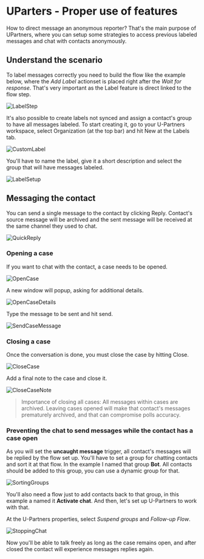 # UParters - Proper use of features

How to direct message an anonymous reporter? That's the main purpose of UPartners, where you can setup some strategies to access previous labeled messages and chat with contacts anonymously.

## Understand the scenario

To label messages correctly you need to build the flow like the example below, where the *Add Label* actionset is placed right after the *Wait for response*. That's very important as the Label feature is direct linked to the flow step.

![LabelStep](/img/WN/wn006LabelStep.png "Where to place the Add Label actionset")

It's also possible to create labels not synced and assign a contact's group to have all messages labeled.
To start creating it, go to your U-Partners workspace, select Organization (at the top bar) and hit New at the Labels tab.

![CustomLabel](/img/WN/CasePro_customLabel.png "Click new at Labels tab")

You'll have to name the label, give it a short description and select the group that will have messages labeled.

![LabelSetup](/img/WN/CasePro_setupCustomlabel.png "Fill name and descrition, select the group and save.")

## Messaging the contact

You can send a single message to the contact by clicking Reply. Contact's source message will be archived and the sent message will be received at the same channel they used to chat.

![QuickReply](/img/WN/CasePro_quickReply.png "Sending a quick reply.")

### Opening a case

If you want to chat with the contact, a case needs to be opened.

![OpenCase](/img/WN/CasePro_OpenCase.png "Open a Case to start a conversation.")

A new window will popup, asking for additional details.

![OpenCaseDetails](/img/WN/CasePro_Caseproperties.png "Add case title and assign if necessary.")

Type the message to be sent and hit send.

![SendCaseMessage](/img/WN/CasePro_SendCaseMessage.png "Start the conversation.")

### Closing a case

Once the conversation is done, you must close the case by hitting Close.

![CloseCase](/img/WN/CasePro_CloseCase.png "Finish the conversation.")

Add a final note to the case and close it.

![CloseCaseNote](/img/WN/CasePro_CloseCaseNote.png "Finish the conversation.")

> Importance of closing all cases: All messages within cases are archived. Leaving cases opened will make that contact's messages prematurely archived, and that can compromise polls accuracy.

### Preventing the chat to send messages while the contact has a case open

As you will set the **uncaught message** trigger, all contact's messages will be replied by the flow set up.
You'll have to set a group for chatting contacts and sort it at that flow. In the example I named that group **Bot**. All contacts should be added to this group, you can use a dynamic group for that.

![SortingGroups](/img/WN/CasePro_StopChat.png "Sort contact's group.")

You'll also need a flow just to add contacts back to that group, in this example a named it **Activate chat**. And then, let's set up U-Partners to work with that.

At the U-Partners properties, select *Suspend groups* and *Follow-up Flow*.

![StoppingChat](/img/WN/CasePro_StopChatOpt.png "Point the group that should be suspended, the flow that will add back to group and save.")

Now you'll be able to talk freely as long as the case remains open, and after closed the contact will experience messages replies again.